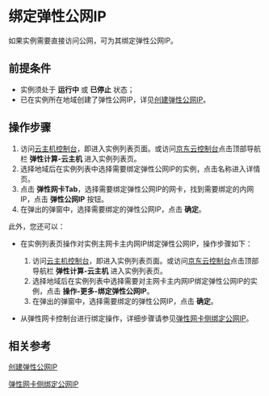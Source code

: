# 绑定弹性公网IP

如果实例需要直接访问公网，可为其绑定弹性公网IP。

## 前提条件
* 实例须处于 **运行中** 或 **已停止** 状态；
* 已在实例所在地域创建了弹性公网IP，详见[创建弹性公网IP](https://docs.jdcloud.com/cn/elastic-ip/create-elastic-ip)。

## 操作步骤

1. 访问[云主机控制台](https://cns-console.jdcloud.com/host/compute/list)，即进入实例列表页面。或访问[京东云控制台](https://console.jdcloud.com)点击顶部导航栏 **弹性计算-云主机** 进入实例列表页。
2. 选择地域后在实例列表中选择需要绑定弹性公网IP的实例，点击名称进入详情页。
3. 点击 **弹性网卡Tab**，选择需要绑定弹性公网IP的网卡，找到需要绑定的内网IP，点击 **弹性公网IP** 按钮。
4. 在弹出的弹窗中，选择需要绑定的弹性公网IP，点击 **确定**。
		
		
此外，您还可以：

* 在实例列表页操作对实例主网卡主内网IP绑定弹性公网IP，操作步骤如下：
	1. 访问[云主机控制台](https://cns-console.jdcloud.com/host/compute/list)，即进入实例列表页面。或访问[京东云控制台](https://console.jdcloud.com)点击顶部导航栏 **弹性计算-云主机** 进入实例列表页。
	2. 选择地域后在实例列表中选择需要对主网卡主内网IP绑定弹性公网IP的实例，点击 **操作-更多-绑定弹性公网IP**。
	3. 在弹出的弹窗中，选择需要绑定的弹性公网IP，点击 **确定**。
	 
* 从弹性网卡控制台进行绑定操作，详细步骤请参见[弹性网卡侧绑定公网IP](../../../../Networking/Elastic-Network-Interface/Operation-Guide/Private-IP-Management/Associate-Elastic-IP.md)。

## 相关参考

[创建弹性公网IP](https://docs.jdcloud.com/cn/elastic-ip/create-elastic-ip)

[弹性网卡侧绑定公网IP](../../../../Networking/Elastic-Network-Interface/Operation-Guide/Private-IP-Management/Associate-Elastic-IP.md)
